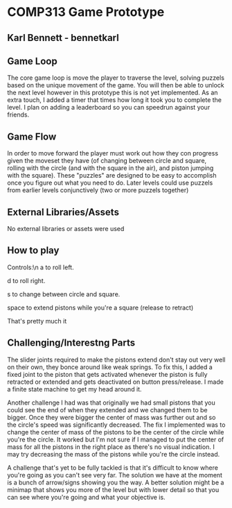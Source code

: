# COMP313 Game Prototype

## Karl Bennett - bennetkarl

## Game Loop
The core game loop is move the player to traverse the level, solving puzzels based on the unique movement of the game. You will then be able to unlock the next level however in this prototype this is not yet implemented.
As an extra touch, I added a timer that times how long it took you to complete the level. I plan on adding a leaderboard so you can speedrun against your friends.

## Game Flow
In order to move forward the player must work out how they con progress given the moveset they have (of changing between circle and square, rolling with the circle (and with the square in the air), and piston jumping with the square). These "puzzles" are designed to be easy to accomplish once you figure out what you need to do. Later levels could use puzzels from earlier levels conjunctively (two or more puzzels together)

## External Libraries/Assets
No external libraries or assets were used

## How to play
Controls:\n
a to roll left.

d to roll right.

s to change between circle and square.

space to extend pistons while you're a square (release to retract)

That's pretty much it

## Challenging/Interestng Parts
The slider joints required to make the pistons extend don't stay out very well on their own, they bonce around like weak springs. To fix this, I added a fixed joint to the piston that gets activated whenever the piston is fully retracted or extended and gets deactivated on button press/release. I made a finite state machine to get my head around it.

Another challenge I had was that originally we had small pistons that you could see the end of when they extended and we changed them to be bigger. Once they were bigger the center of mass was further out and so the circle's speed was significantly decreased. The fix I implemented was to change the center of mass of the pistons to be the center of the circle while you're the circle. It worked but I'm not sure if I managed to put the center of mass for all the pistons in the right place as there's no visual indication. I may try decreasing the mass of the pistons while you're the circle instead.

A challenge that's yet to be fully tackled is that it's difficult to know where you're going as you can't see very far. The solution we have at the moment is a bunch of arrow/signs showing you the way. A better solution might be a minimap that shows you more of the level but with lower detail so that you can see where you're going and what your objective is.